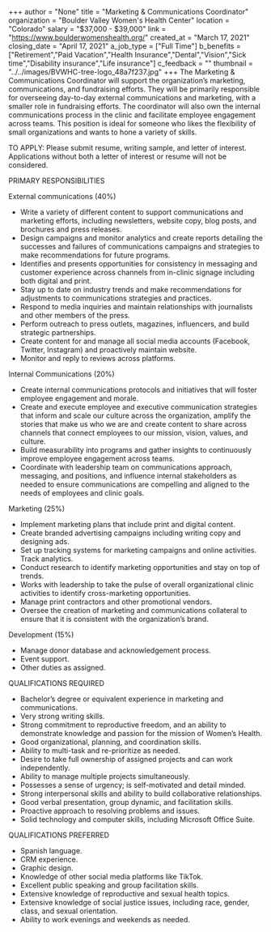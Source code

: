 +++
author = "None"
title = "Marketing & Communications Coordinator"
organization = "Boulder Valley Women's Health Center"
location = "Colorado"
salary = "$37,000 - $39,000"
link = "https://www.boulderwomenshealth.org/"
created_at = "March 17, 2021"
closing_date = "April 17, 2021"
a_job_type = ["Full Time"]
b_benefits = ["Retirement","Paid Vacation","Health Insurance","Dental","Vision","Sick time","Disability insurance","Life insurance"]
c_feedback = ""
thumbnail = "../../images/BVWHC-tree-logo_48a7f237.jpg"
+++
The Marketing & Communications Coordinator will support the organization’s marketing, communications, and fundraising efforts. They will be primarily responsible for overseeing day-to-day external communications and marketing, with a smaller role in fundraising efforts. The coordinator will also own the internal communications process in the clinic and facilitate employee engagement across teams. This position is ideal for someone who likes the flexibility of small organizations and wants to hone a variety of skills.

TO APPLY: Please submit resume, writing sample, and letter of interest. Applications without both a letter of interest or resume will not be considered.

PRIMARY RESPONSIBILITIES

External communications (40%)
- Write a variety of different content to support communications and marketing efforts, including newsletters, website copy, blog posts, and brochures and press releases.
- Design campaigns and monitor analytics and create reports detailing the successes and failures of communications campaigns and strategies to make recommendations for future programs.
- Identifies and presents opportunities for consistency in messaging and customer experience across channels from in-clinic signage including both digital and print.
- Stay up to date on industry trends and make recommendations for adjustments to communications strategies and practices.
- Respond to media inquiries and maintain relationships with journalists and other members of the press.
- Perform outreach to press outlets, magazines, influencers, and build strategic partnerships.
- Create content for and manage all social media accounts (Facebook, Twitter, Instagram) and proactively maintain website.
- Monitor and reply to reviews across platforms.

Internal Communications (20%)
- Create internal communications protocols and initiatives that will foster employee engagement and morale.
- Create and execute employee and executive communication strategies that inform and scale our culture across the organization, amplify the stories that make us who we are and create content to share across channels that connect employees to our mission, vision, values, and culture.
- Build measurability into programs and gather insights to continuously improve employee engagement across teams.
- Coordinate with leadership team on communications approach, messaging, and positions, and influence internal stakeholders as needed to ensure communications are compelling and aligned to the needs of employees and clinic goals.

Marketing (25%)
- Implement marketing plans that include print and digital content.
- Create branded advertising campaigns including writing copy and designing ads.
- Set up tracking systems for marketing campaigns and online activities. Track analytics.
- Conduct research to identify marketing opportunities and stay on top of trends.
- Works with leadership to take the pulse of overall organizational clinic activities to identify cross-marketing opportunities.
- Manage print contractors and other promotional vendors.
- Oversee the creation of marketing and communications collateral to ensure that it is consistent with the organization’s brand.

Development (15%)
- Manage donor database and acknowledgement process.
- Event support.
 - Other duties as assigned.

QUALIFICATIONS REQUIRED
- Bachelor’s degree or equivalent experience in marketing and communications.
- Very strong writing skills.
- Strong commitment to reproductive freedom, and an ability to demonstrate knowledge and passion for the mission of Women’s Health.
- Good organizational, planning, and coordination skills.
- Ability to multi-task and re-prioritize as needed.
- Desire to take full ownership of assigned projects and can work independently.
- Ability to manage multiple projects simultaneously.
- Possesses a sense of urgency; is self-motivated and detail minded.
- Strong interpersonal skills and ability to build collaborative relationships.
- Good verbal presentation, group dynamic, and facilitation skills.
- Proactive approach to resolving problems and issues.
- Solid technology and computer skills, including Microsoft Office Suite.

QUALIFICATIONS PREFERRED
- Spanish language.
- CRM experience.
- Graphic design.
- Knowledge of other social media platforms like TikTok.
- Excellent public speaking and group facilitation skills.
- Extensive knowledge of reproductive and sexual health topics.
- Extensive knowledge of social justice issues, including race, gender, class, and sexual orientation.
- Ability to work evenings and weekends as needed.